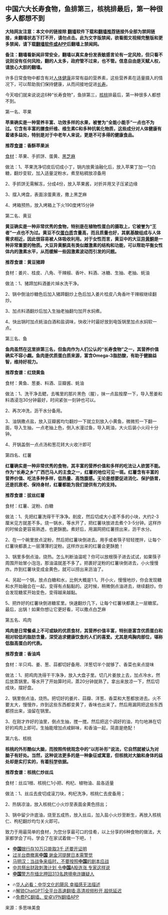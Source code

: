  <!-- 面包屑导航 --> <h2>中国六大长寿食物，鱼排第三，核桃排最后，第一种很多人都想不到</h2> <p class="notice"><b>大陆网友注意：本文中的链接除 <a href="https://github.com/bannedbook/fanqiang" >翻墙</a>软件下载和<a href="https://github.com/killgcd/justmysocks/blob/master/README.md">翻墙推荐</a>链接外全部为禁网链接，未翻墙状态下打不开，请勿点击。此为文字版禁闻，欲看图文视频完整版和更多禁闻，请下载<a href="https://github.com/bannedbook/fanqiang">翻墙软件或APP</a>后翻墙上禁闻网。</p><p>备注：翻墙看新闻非常安全，翻墙以真实身份发表敏感言论有一定风险，但只看不说则没有任何风险，翻的人太多，政府管不过来，也不管。信息自由是天赋人权，请放心大胆的翻墙。</b></p>  <div class="entry"> <p>许多日常食物中都含有对<a href="https://www.bannedbook.org/bnews/tag/%E4%BA%BA%E4%BD%93%E5%81%A5%E5%BA%B7/" class="st_tag internal_tag" rel="tag" title="标签 人体健康 下的日志">人体健康</a>非常有益的营养素，这些营养素在适量摄入的情况下，可以帮助我们保持健康，从而间接地促进<a href="https://www.bannedbook.org/bnews/tag/%e9%95%bf%e5%af%bf/" class="st_tag internal_tag" rel="tag" title="标签 长寿 下的日志">长寿</a>。</p> <p>今天咱们就来说说这6种“长寿食物”，鱼排第三，<a href="https://www.bannedbook.org/bnews/tag/%e6%a0%b8%e6%a1%83/" class="st_tag internal_tag" rel="tag" title="标签 核桃 下的日志">核桃</a>排最后，第一种很多人都想不到。</p> <p>第一名、苹果</p> <p><strong>苹果确实是一种营养丰富、功效多样的水果，被誉为“全能小能手”一点也不为过。它含有丰富的膳食纤维、维生素C和多种抗氧化物质，这些成分对人体健康有着诸多益处，特别是对于中老年人来说，更是不可多得的健康食品。</strong></p> <p><strong>推荐<a href="https://www.bannedbook.org/bnews/tag/%e9%a3%9f%e8%b0%b1/" class="st_tag internal_tag" rel="tag" title="标签 食谱 下的日志">食谱</a>：香酥苹果派</strong></p> <p><a href="https://www.bannedbook.org/bnews/tag/%E9%A3%9F%E6%9D%90/" class="st_tag internal_tag" rel="tag" title="标签 食材 下的日志">食材</a>：苹果、手抓饼、蛋黄、<a href="https://www.bannedbook.org/bnews/tag/%E9%BB%91%E8%8A%9D%E9%BA%BB/" class="st_tag internal_tag" rel="tag" title="标签 黑芝麻 下的日志">黑芝麻</a></p> <p>做法：1、苹果洗净切皮后切成小丁，锅内放黄油融化后，放入苹果丁加一勺白糖，翻炒变软，加入适量淀粉水，煮至粘稠放凉备用</p> <p>2、手抓饼无需解冻，分成4份，放入苹果酱，对折并用叉子压紧边缘</p> <p>3、摆入烤盘，表面涂蛋黄液，撒上黑芝麻</p> <p>4、烤箱预热，放入烤箱上下火190度烤15分钟</p> <p>第二名、黄豆</p> <p><strong>黄豆确实是一种非常优秀的食物，特别是在植物性蛋白的摄取上，它被誉为“王者”一点也不为过。黄豆不仅<a href="https://www.bannedbook.org/bnews/tag/%E8%9B%8B%E7%99%BD%E8%B4%A8/" class="st_tag internal_tag" rel="tag" title="标签 蛋白质 下的日志">蛋白质</a>含量高，而且质量也好，其氨基酸组成与人体需求相近，因此很容易被人体吸收利用。对于女性而言，黄豆中的大豆<a href="https://www.bannedbook.org/bnews/tag/%E5%BC%82%E9%BB%84%E9%85%AE/" class="st_tag internal_tag" rel="tag" title="标签 异黄酮 下的日志">异黄酮</a>是一种非常重要的物质。大豆异黄酮具有类似雌激素的结构和功能，可以帮助平衡女性体内的激素水平，从而缓解一些因激素波动而引发的问题。</strong></p>  <p><strong>推荐食谱：黄豆猪蹄</strong></p> <p>食材：姜片、桂皮、八角、干辣椒、香叶、料酒、冰糖、生抽、老抽、蚝油</p> <p>做法：1、猪蹄加料酒姜片焯水洗干净。</p> <p>2、锅中倒油炒糖色后加入猪蹄翻炒上色后加入姜片桂皮八角香叶干辣椒继续翻炒。</p> <p>3、加点料酒翻炒后加入生抽老抽翻匀加开水焖煮。</p> <p>4、快出锅时加点蚝油白酒和盐调味，快收汁时最好放到电饭锅里加点水焖软一点。</p> <p>第三名、鱼</p> <p><strong>鱼肉虽然在这里排第三名，但鱼肉作为人们公认的“长寿食物”之一，其营养价值确实不容小觑。鱼肉是优质蛋白质来源，富含Omega-3脂肪酸，有助于健脑益智，维持好视力。</strong></p> <p><strong>推荐食谱：红烧黄鱼</strong></p> <p>食材：黄鱼、葱姜、料酒、豆瓣酱、蚝油</p> <p>做法：1、洗干净去鳃，去嘴里的那片黑色（腥），抹一点盐按摩一下，导入葱姜和料酒浸泡30分钟最好，时间紧张一刻钟也可以。</p> <p>2、再次冲洗，沥干水分备用。</p>  <p>3、油锅撒点盐，放入豆瓣酱均匀翻炒一下就立刻放入小黄鱼，微微煎一下翻一面，导入生抽，一点老抽上色，倒入水漫过鱼，导入耗油，大火后装小火闷十分钟。</p> <p>4、开锅盖倒一点点汤和葱花转大火收汁即可</p> <p>第四名、红薯</p> <p><strong>红薯确实是一种非常优秀的食物，其丰富的营养价值和多样的吃法让人欲罢不能。作为“长寿之乡”广西巴马人的主食之一，红薯的地位可见一斑。红薯含有丰富的营养价值、吃法多种多样，低热量、高饱腹感。无论是想要促进消化、保护肠胃，还是抗衰老、保持身材，红薯都能为我们提供有力的支持。</strong></p> <p><strong>推荐食谱：拔丝红薯</strong></p> <p>食材：红薯、淀粉、白糖</p> <p>做法：1、先把红薯洗得干干净净。削皮，然后切成大小差不多的小块，大约2-3厘米见方就差不多。烧一锅水，等水开了，把红薯块放进去煮个3-5分钟。这样炸的时候会更容易熟透，也更酥脆。煮好后，用漏网把红薯捞出来，沥干水分。</p> <p>2、在一个碗里放点淀粉，然后把红薯块倒进去。用手或者筷子轻轻搅拌，让每个红薯块都裹上一层薄薄的淀粉。这样炸出来的红薯会更酥脆！</p> <p>3、锅里多倒点油，烧热。怎么判断油温呢？你可以放根筷子进去试试，如果筷子周围开始冒小泡泡，那油温就差不多了。把裹好淀粉的红薯块倒进去，小火慢慢炸。炸到红薯块变成金黄色，就可以捞出来沥油了。</p> <p>4、另起一个锅，放点白糖和水，比例大概是1:1。开小火，慢慢地炒，你会发现糖和水开始融合在一起，变得有点黏黏的。这时候，稍微倒点油进去，继续翻炒。你会发现糖浆开始变色，变得越来越黏。</p> <p>5、把炸好的红薯块倒进糖浆里。快速翻炒几下，让每个红薯块都裹上一层糖浆。最后，出锅！如果你想让它更好看，可以撒点白芝麻</p> <p>第五名、鸡肉</p>  <p><strong>鸡肉是日常餐桌上不可或缺的优质食材，其营养价值丰富，特别是富含优质蛋白和相对较低的脂肪含量，深受追求健康饮食的人们的喜爱。尤其是鸡胸肉部位，堪称低脂高蛋白的代表。</strong></p> <p><strong>推荐食谱：香油鸡</strong></p> <p>食材：半只鸡、姜、葱、蒜都切好备用、洋葱切半个就够了、香菜也来点提味</p> <p>做法：1、把鸡肉洗得干干净净，放入大盘子里。切几片姜放上去，加点冷水，然后放蒸锅里。等水开了开始算时间，蒸20分钟就熟了。拿出来放凉一下，然后切成块，摆好盘。</p> <p>2、锅里倒点油，烧热。把切好的姜片、蒜瓣、洋葱、香菜和大葱都放进去。火不要太大，慢慢炸，炸到这些东西都变黄了，香味也出来了。然后用漏网把这些东西都捞出来，油留在锅里。</p> <p>3、在刚才炸好的油里，倒点生抽，搅一搅。然后把这个调好的油，均匀地淋在切好的鸡肉上即可。生抽能增加点咸鲜味，和香油一起，简直是绝配！</p> <p>第六名、核桃</p> <p><strong>核桃的外形酷似大脑，而按照传统观念中的“以形补形”说法，它自然就被认为对脑子有好处。当然，这种说法更多的是一种象征或寓意，但核桃对大脑和身体的益处却是实打实的，有着<span class='wp_keywordlink'><a href="https://www.bannedbook.org/forum11/topic309.html" title="禁片：“科学”的棍子" target="_blank">科学</a></span>依据。</strong></p> <p><strong>推荐食谱：核桃仁炒丝瓜</strong></p> <p>食材：丝瓜1根、核桃仁1小把、枸杞、植物油、盐各适量</p> <p>做法：1、丝瓜去皮切成滚刀块，枸杞洗净，核桃仁去皮备用；</p> <p>2、热锅凉油，放入核桃仁小火炒至表面金黄色捞出；</p>  <p>3、锅中留少许底油，烧至五成热，放入丝瓜，加入盐小火炒至断生，再放入核桃仁、枸杞翻炒均匀关火即可。</p> <p>致力于用最简单的食材，为您分享最可口的佳肴，以上分享的6种食物的做法，大家都学会了吗，学会了在家试着做一下吧，！</p> <!--<div id="taboola-mid-1"></div>--><ul class='op-related-articles' title='相关阅读'> <li><a href='https://www.bannedbook.org/bnews/baitai/20240930/2095699.html' target='_blank'><b>中国</b>银行存10万只能取3千 还要开证明</a></li> <li><a href='https://www.bannedbook.org/bnews/baitai/20240930/2095698.html' target='_blank'>过半台商撤离<b>中国</b> 谢金河提醒日本需警觉</a></li> <li><a href='https://www.bannedbook.org/bnews/baitai/20240930/2095694.html' target='_blank'>马明汉：当战争来临时，不要按照<b>中国</b>的剧本应战</a></li> <li><a href='https://www.bannedbook.org/bnews/baitai/20240930/2095692.html' target='_blank'>中共祭出财政刺激计划 令<b>中国</b>A股连涨 专家这样说</a></li> <li><a href='https://www.bannedbook.org/bnews/itnews/20240930/2095687.html' target='_blank'><b>中国</b>警方在缅北押回313名跨境电诈嫌疑人</a></li> </ul> <ul class="texttj"> <!--<li>🔥<a href="https://www.bannedbook.org/bnews/ssgc/20230219/1850782.html" target="_blank">法国犹太老板：神告诉我们，只有一位中国人能救人类</a></li>--> <li>🔥<a href="https://www.bannedbook.org/bnews/comments/20220220/1694796.html" target="_blank">华人必看：中华文化的飓风 幸福感无法描述</a></li> <li>🔥<a href="https://github.com/bannedbook/fanqiang/wiki/V2ray%E6%9C%BA%E5%9C%BA" target="_blank">解锁ChatGPT|全平台高速翻墙:高清视频秒开,超低延迟</a></li> <li>🔥<a href="https://github.com/bannedbook/fanqiang/wiki/%E7%A6%81%E9%97%BB%E7%BD%91%E5%AE%89%E5%8D%93%E7%BF%BB%E5%A2%99%E6%96%B0%E9%97%BBAPP" target="_blank">免费PC翻墙、安卓VPN翻墙APP</a></li> </ul><p class="src-info">来源：多思味美食 </p><a name='sharetosocial'></a> <div style="margin-bottom:5px;padding-bottom:5px;clear:both"> <div id="archive-pix-1" class="banner-ads"> <!-- AuctionX Display platform tag START --> <div id="27602x728x90x621x_ADSLOT1" clicktrack="%%CLICK_URL_ESC%%"></div>  <!-- AuctionX Display platform tag END --> </div> <div id="archive-pix-2" class="banner-ads"> <!-- AuctionX Display platform tag START --> <div id="27556x300x250x621x_ADSLOT1" clicktrack="%%CLICK_URL_ESC%%" style="margin:0 auto;text-align:center"></div>  <!-- AuctionX Display platform tag END --> </div> </div>  <div id="archive-pix-1" class="banner-ads"> <!-- AuctionX Display platform tag START --> <div id="27603x728x90x621x_ADSLOT1" clicktrack="%%CLICK_URL_ESC%%"></div>  <!-- AuctionX Display platform tag END --> </div> </div><!--END ENTRY--> 